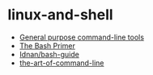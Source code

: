 # linux-and-shell

* [General purpose command-line tools](http://www.compciv.org/unix-tools/)
* [The Bash Primer](http://www.compciv.org/bash-guide/)
* [Idnan/bash-guide](https://github.com/Idnan/bash-guide)
* [the-art-of-command-line](https://github.com/jlevy/the-art-of-command-line)




